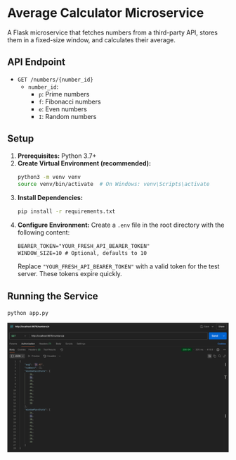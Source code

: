 # Average Calculator Microservice

A Flask microservice that fetches numbers from a third-party API, stores them in a fixed-size window, and calculates their average.

## API Endpoint

*   `GET /numbers/{number_id}`
    *   `number_id`:
        *   `p`: Prime numbers
        *   `f`: Fibonacci numbers
        *   `e`: Even numbers
        *   `I`: Random numbers

## Setup

1.  **Prerequisites:** Python 3.7+
2.  **Create Virtual Environment (recommended):**
    ```bash
    python3 -m venv venv
    source venv/bin/activate  # On Windows: venv\Scripts\activate
    ```
3.  **Install Dependencies:**
    ```bash
    pip install -r requirements.txt
    ```
4.  **Configure Environment:**
    Create a `.env` file in the root directory with the following content:
    ```env
    BEARER_TOKEN="YOUR_FRESH_API_BEARER_TOKEN"
    WINDOW_SIZE=10 # Optional, defaults to 10
    ```
    Replace `"YOUR_FRESH_API_BEARER_TOKEN"` with a valid token for the test server. These tokens expire quickly.

## Running the Service

```bash
python app.py
```

![Sample Output](screenshot.png)